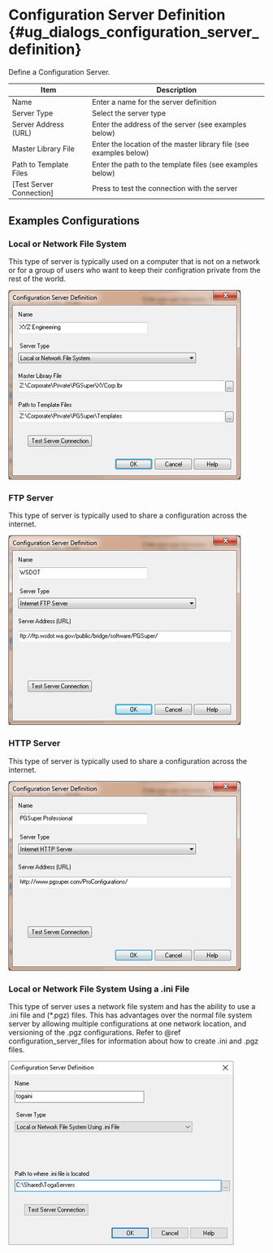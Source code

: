 Configuration Server Definition {#ug_dialogs_configuration_server_definition}
==============================================
Define a Configuration Server. 

Item | Description
-----|------------
Name | Enter a name for the server definition
Server Type | Select the server type
Server Address (URL) | Enter the address of the server (see examples below)
Master Library File | Enter the location of the master library file (see examples below)
Path to Template Files | Enter the path to the template files (see examples below)
[Test Server Connection] | Press to test the connection with the server


Examples Configurations
---------------

### Local or Network File System ###
This type of server is typically used on a computer that is not on a network or for a group of users who want to keep their configration private from the rest of the world.

![](FileConfigurationServer.png)

### FTP Server ###
This type of server is typically used to share a configuration across the internet. 

![](FTPConfigurationServer.png)

### HTTP Server ###
This type of server is typically used to share a configuration across the internet. 

![](HTTPConfigurationServer.png)

### Local or Network File System Using a .ini File ###
This type of server uses a network file system and has the ability to use a .ini file and (*.pgz) files. This has advantages over the normal file system server by allowing multiple configurations at one network location, and versioning of the .pgz configurations. Refer to @ref configuration_server_files for information about how to create .ini and .pgz files.

![](FileIniConfigurationServer.png)
